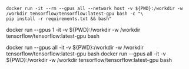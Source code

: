 ```
docker run -it --rm --gpus all --network host -v ${PWD}:/workdir -w /workdir tensorflow/tensorflow:latest-gpu bash -c "\
pip install -r requirements.txt && bash"
```

docker run --gpus 1 -it -v ${PWD}:/workdir -w /workdir tensorflow/tensorflow:latest-gpu bash

docker run --gpus all -it -v ${PWD}:/workdir -w /workdir tensorflow/tensorflow:latest-gpu bash
docker run --gpus all -it -v ${PWD}:/workdir -w /workdir tensorflow/tensorflow:latest-gpu bash
